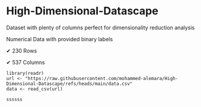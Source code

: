 # High-Dimensional-Datascape
Dataset with plenty of columns perfect for dimensionality reduction analysis

Numerical Data with provided binary labels

✔ 230 Rows

✔ 537 Columns

```batch
library(readr)
url <- "https://raw.githubusercontent.com/mohammed-alemara/High-Dimensional-Datascape/refs/heads/main/data.csv"
data <- read_csv(url)
```
```
ssssss
```
